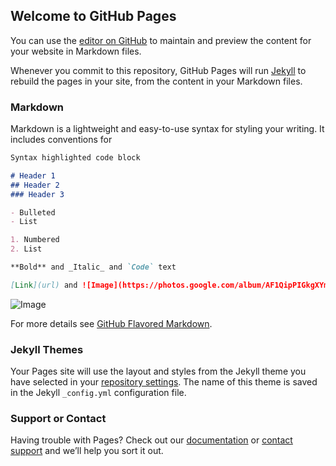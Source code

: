 ## Welcome to GitHub Pages

You can use the [editor on GitHub](https://github.com/blakerego/home/edit/gh-pages/index.md) to maintain and preview the content for your website in Markdown files.

Whenever you commit to this repository, GitHub Pages will run [Jekyll](https://jekyllrb.com/) to rebuild the pages in your site, from the content in your Markdown files.

### Markdown

Markdown is a lightweight and easy-to-use syntax for styling your writing. It includes conventions for

```markdown
Syntax highlighted code block

# Header 1
## Header 2
### Header 3

- Bulleted
- List

1. Numbered
2. List

**Bold** and _Italic_ and `Code` text

[Link](url) and ![Image](https://photos.google.com/album/AF1QipPIGkgXYmk0HvlRvzbcRPAzcmgS1ZDWwLC8mo5g/photo/AF1QipOsRMNfh8OiHOPOUhuqmRdo2sBhnWsk6ZYwR2DL)
```

![Image](https://photos.google.com/album/AF1QipPIGkgXYmk0HvlRvzbcRPAzcmgS1ZDWwLC8mo5g/photo/AF1QipOsRMNfh8OiHOPOUhuqmRdo2sBhnWsk6ZYwR2DL)

For more details see [GitHub Flavored Markdown](https://guides.github.com/features/mastering-markdown/).

### Jekyll Themes

Your Pages site will use the layout and styles from the Jekyll theme you have selected in your [repository settings](https://github.com/blakerego/home/settings). The name of this theme is saved in the Jekyll `_config.yml` configuration file.

### Support or Contact

Having trouble with Pages? Check out our [documentation](https://docs.github.com/categories/github-pages-basics/) or [contact support](https://github.com/contact) and we’ll help you sort it out.
